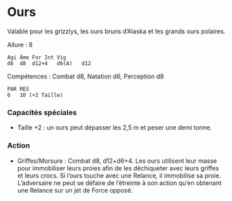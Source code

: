 
# Ours
Valable pour les grizzlys, les ours bruns d’Alaska et les grands ours polaires.

Allure : 8
```
Agi	Âme	For	Int	Vig
d6	d8	d12+4	d6(A)	d12
```
Compétences : Combat d8, Natation d6, Perception d8
```
PAR	RES
6	10 (+2 Taille)
```
### Capacités spéciales
- Taille +2 : un ours peut dépasser les 2,5 m et peser une demi tonne.
### Action
- Griffes/Morsure	: Combat d8, d12+d6+4. Les ours utilisent leur masse pour immobiliser leurs proies afin de les déchiqueter avec leurs griffes et leurs crocs. Si l’ours touche avec une Relance, il immobilise sa proie. L’adversaire ne peut se défaire de l’étreinte à son action qu’en obtenant une Relance sur un jet de Force opposé.
